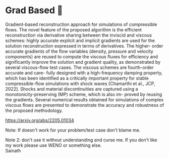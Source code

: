 # Grad Based 🤣

Gradient-based reconstruction approach for simulations of compressible flows. The novel feature of the proposed algorithm is the efficient reconstruction via derivative sharing between the inviscid and viscous schemes: highly accurate explicit and implicit gradients are used for the solution reconstruction expressed in terms of derivatives. The higher- order accurate gradients of the flow variables (density, pressure and velocity components) are reused to compute the viscous fluxes for efficiency and significantly improve the solution and gradient quality, as demonstrated by several viscous-flow test cases. The viscous schemes are fourth-order accurate and care- fully designed with a high-frequency damping property, which has been identified as a critically important property for stable compressible-flow simulations with shock waves [Chamarthi et al., JCP, 2022]. Shocks and material discontinuities are captured using a monotonicity-preserving (MP) scheme, which is also im- proved by reusing the gradients. Several numerical results obtained for simulations of complex viscous flows are presented to demonstrate the accuracy and robustness of the proposed methodology.


https://arxiv.org/abs/2205.01034

Note: If doesn't work for your problem/test case don't blame me.


Note 2:  don't use it without understanding and curse me. If you don't like my work please use WENO or something else.  
Sainath
